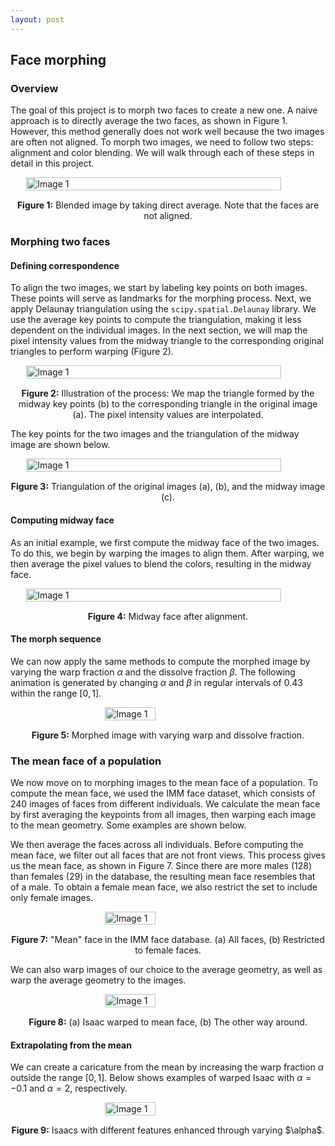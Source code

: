 ```yaml
---
layout: post
---
```


## Face morphing

### Overview

The goal of this project is to morph two faces to create a new one. A naive approach is to directly average the two faces, as shown in Figure 1. However, this method generally does not work well because the two images are often not aligned. To morph two images, we need to follow two steps: alignment and color blending. We will walk through each of these steps in detail in this project.

<div style="display: flex; justify-content: center;">   
   <img src="{{ site.baseurl }}/assets/proj3_images/naive_align.png" alt="Image 1" style="width: 90%; height: auto;"> 
</div> 
<p style="text-align: center; margin-top: 15px;"><strong>Figure 1:</strong> Blended image by taking direct average. Note that the faces are not aligned.</p>

### Morphing two faces

#### Defining correspondence

To align the two images, we start by labeling key points on both images. These points will serve as landmarks for the morphing process. Next, we apply Delaunay triangulation using the `scipy.spatial.Delaunay` library. We use the average key points to compute the triangulation, making it less dependent on the individual images. In the next section, we will map the pixel intensity values from the midway triangle to the corresponding original triangles to perform warping (Figure 2).

<div style="display: flex; justify-content: center;">   
   <img src="{{ site.baseurl }}/assets/proj3_images/example.png" alt="Image 1" style="width: 90%; height: auto;"> 
</div> 
<p style="text-align: center; margin-top: 15px;"><strong>Figure 2:</strong> Illustration of the process: We map the triangle formed by the midway key points (b) to the corresponding triangle in the original image (a). The pixel intensity values are interpolated.</p>

The key points for the two images and the triangulation of the midway image are shown below.

<div style="display: flex; justify-content: center;">   
   <img src="{{ site.baseurl }}/assets/proj3_images/triangles.png" alt="Image 1" style="width: 90%; height: auto;"> 
</div> 
<p style="text-align: center; margin-top: 15px;"><strong>Figure 3:</strong> Triangulation of the original images (a), (b), and the midway image (c).</p>

#### Computing midway face

As an initial example, we first compute the midway face of the two images. To do this, we begin by warping the images to align them. After warping, we then average the pixel values to blend the colors, resulting in the midway face.

<div style="display: flex; justify-content: center;">   
   <img src="{{ site.baseurl }}/assets/proj3_images/midway.png" alt="Image 1" style="width: 90%; height: auto;"> 
</div> 
<p style="text-align: center; margin-top: 15px;"><strong>Figure 4:</strong> Midway face after alignment.</p>

#### The morph sequence

We can now apply the same methods to compute the morphed image by varying the warp fraction $\alpha$ and the dissolve fraction $\beta$. The following animation is generated by changing $\alpha$ and $\beta$ in regular intervals of $0.43$ within the range $[0,1]$.

<div style="display: flex; justify-content: center;">   
   <img src="{{ site.baseurl }}/assets/proj3_images/isaac_vincent_warped_dissolved.gif" alt="Image 1" style="width: 40%; height: auto;"> 
</div> 
<p style="text-align: center; margin-top: 15px;"><strong>Figure 5:</strong> Morphed image with varying warp and dissolve fraction.</p>

### The mean face of a population

We now move on to morphing images to the mean face of a population. To compute the mean face, we used the IMM face dataset, which consists of 240 images of faces from different individuals. We calculate the mean face by first averaging the keypoints from all images, then warping each image to the mean geometry. Some examples are shown below.



We then average the faces across all individuals. Before computing the mean face, we filter out all faces that are not front views. This process gives us the mean face, as shown in Figure 7. Since there are more males (128) than females (29) in the database, the resulting mean face resembles that of a male. To obtain a female mean face, we also restrict the set to include only female images.

<div style="display: flex; justify-content: center;">   
   <img src="{{ site.baseurl }}/assets/proj3_images/mean_face.png" alt="Image 1" style="width: 40%; height: auto;"> 
</div> 
<p style="text-align: center; margin-top: 15px;"><strong>Figure 7:</strong> "Mean" face in the IMM face database. (a) All faces, (b) Restricted to female faces.</p>

We can also warp images of our choice to the average geometry, as well as warp the average geometry to the images.

<div style="display: flex; justify-content: center;">   
   <img src="{{ site.baseurl }}/assets/proj3_images/two_way_warp.png" alt="Image 1" style="width: 40%; height: auto;"> 
</div> 
<p style="text-align: center; margin-top: 15px;"><strong>Figure 8:</strong> (a) Isaac warped to mean face, (b) The other way around.</p>

#### Extrapolating from the mean

We can create a caricature from the mean by increasing the warp fraction $\alpha$ outside the range $[0,1]$. Below shows examples of warped Isaac with $\alpha=-0.1$ and $\alpha=2$, respectively. 

<div style="display: flex; justify-content: center;">   
   <img src="{{ site.baseurl }}/assets/proj3_images/caricature.png" alt="Image 1" style="width: 40%; height: auto;"> 
</div> 
<p style="text-align: center; margin-top: 15px;"><strong>Figure 9:</strong> Isaacs with different features enhanced through varying $\alpha$.</p>

